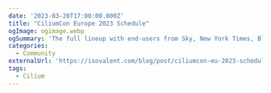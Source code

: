 ```yaml
---
date: '2023-03-20T17:00:00.000Z'
title: "CiliumCon Europe 2023 Schedule"
ogImage: ogimage.webp
ogSummary: 'The full lineup with end-users from Sky, New York Times, Bloomberg LP, Datadog, and Robinhood Markets'
categories:
  - Community
externalUrl: 'https://isovalent.com/blog/post/ciliumcon-eu-2023-schedule/'
tags:
  - Cilium
---
```

